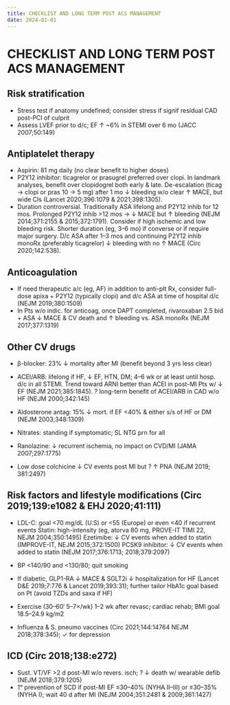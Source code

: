 ```yaml
---
title: CHECKLIST AND LONG TERM POST ACS MANAGEMENT
date: 2024-01-01
---
```

# CHECKLIST AND LONG TERM POST ACS MANAGEMENT

## Risk stratification
* Stress test if anatomy undefined; consider stress if signif residual CAD post-PCI of culprit
* Assess LVEF prior to d/c; EF ↑ ~6% in STEMI over 6 mo (JACC 2007;50:149)

## Antiplatelet therapy
* Aspirin: 81 mg daily (no clear benefit to higher doses)
* P2Y12 inhibitor: ticagrelor or prasugrel preferred over clopi. In landmark analyses, benefit over clopidogrel both early & late. De-escalation (ticag → clopi or pras 10 → 5 mg) after 1 mo ↓ bleeding w/o clear ↑ MACE, but wide CIs (Lancet 2020;396:1079 & 2021;398:1305).
* Duration controversial. Traditionally ASA lifelong and P2Y12 inhib for 12 mos. Prolonged P2Y12 inhib >12 mos → ↓ MACE but ↑ bleeding (NEJM 2014;371:2155 & 2015;372:1791). Consider if high ischemic and low bleeding risk. Shorter duration (eg, 3–6 mo) if converse or if require major surgery. D/c ASA after 1–3 mos and continuing P2Y12 inhib monoRx (preferably ticagrelor) ↓ bleeding with no ↑ MACE (Circ 2020;142:538).

## Anticoagulation
* If need therapeutic a/c (eg, AF) in addition to anti-plt Rx, consider full-dose apixa + P2Y12 (typically clopi) and d/c ASA at time of hospital d/c (NEJM 2019;380:1509)
* In Pts w/o indic. for anticoag, once DAPT completed, rivaroxaban 2.5 bid + ASA ↓ MACE & CV death and ↑ bleeding vs. ASA monoRx (NEJM 2017;377:1319)

## Other CV drugs
* β-blocker: 23% ↓ mortality after MI (benefit beyond 3 yrs less clear)
* ACEI/ARB: lifelong if HF, ↓ EF, HTN, DM; 4–6 wk or at least until hosp. d/c in all STEMI. Trend toward ARNI better than ACEI in post-MI Pts w/ ↓ EF (NEJM 2021;385:1845).
    ? long-term benefit of ACEI/ARB in CAD w/o HF (NEJM 2000;342:145)

* Aldosterone antag: 15% ↓ mort. if EF <40% & either s/s of HF or DM (NEJM 2003;348:1309)
* Nitrates: standing if symptomatic; SL NTG prn for all
* Ranolazine: ↓ recurrent ischemia, no impact on CVD/MI (JAMA 2007;297:1775)
* Low dose colchicine ↓ CV events post MI but ? ↑ PNA (NEJM 2019; 381:2497)

## Risk factors and lifestyle modifications (Circ 2019;139:e1082 & EHJ 2020;41:111)

* LDL-C: goal <70 mg/dL (U.S) or <55 (Europe) or even <40 if recurrent events
    Statin: high-intensity (eg, atorva 80 mg, PROVE-IT TIMI 22, NEJM 2004;350:1495)
    Ezetimibe: ↓ CV events when added to statin (IMPROVE-IT, NEJM 2015;372:1500)
    PCSK9 inhibitor: ↓ CV events when added to statin (NEJM 2017;376:1713; 2018;379:2097)

* BP <140/90 and <130/80; quit smoking
* If diabetic, GLP1-RA ↓ MACE & SGLT2i ↓ hospitalization for HF (Lancet D&E 2019;7:776 & Lancet 2019;393:31); further tailor HbA1c goal based on Pt (avoid TZDs and saxa if HF)
* Exercise (30–60′ 5–7×/wk) 1–2 wk after revasc; cardiac rehab; BMI goal 18.5–24.9 kg/m2
* Influenza & S. pneumo vaccines (Circ 2021;144:14764 NEJM 2018;378:345); ✓ for depression

## ICD (Circ 2018;138:e272)
* Sust. VT/VF >2 d post-MI w/o revers. isch; ? ↓ death w/ wearable defib (NEJM 2018;379:1205)
* 1° prevention of SCD if post-MI EF ≤30–40% (NYHA II–III) or ≤30–35% (NYHA I); wait 40 d after MI (NEJM 2004;351:2481 & 2009;361:1427)


